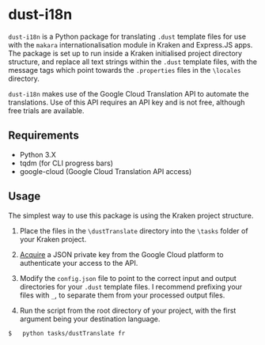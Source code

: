 # dust-i18n
`dust-i18n` is a Python package for translating `.dust` template files for use with the `makara` internationalisation module in Kraken and Express.JS apps. The package is set up to run inside a Kraken initialised project directory structure, and replace all text strings within the `.dust` template files, with the message tags which point towards the `.properties` files in the `\locales` directory.

`dust-i18n` makes use of the Google Cloud Translation API to automate the translations. Use of this API requires an API key and is not free, although free trials are available.

## Requirements
* Python 3.X
* tqdm (for CLI progress bars)
* google-cloud (Google Cloud Translation API access)

## Usage
The simplest way to use this package is using the Kraken project structure.
1. Place the files in the `\dustTranslate` directory into the `\tasks` folder of your Kraken project. 

2. [Acquire](https://cloud.google.com/storage/docs/authentication) a JSON private key from the Google Cloud platform to authenticate your access to the API.

3. Modify the `config.json` file to point to the correct input and output directories for your `.dust` template files. I recommend prefixing your files with `_`, to separate them from your processed output files.

4. Run the script from the root directory of your project, with the first argument being your destination language.
```bash
$   python tasks/dustTranslate fr
```